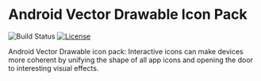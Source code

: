 # Android Vector Drawable Icon Pack

![Build Status](https://travis-ci.com/YahiaAngelo/ProjectKarma.svg?token=yFduMLnycQ4NCCzJTete&branch=master)
[![License](https://img.shields.io/badge/license-GNU-blue.svg)](https://www.gnu.org/licenses/)

Android Vector Drawable icon pack: Interactive icons can make devices more coherent by unifying the shape of all app icons and opening the door to interesting visual effects.












